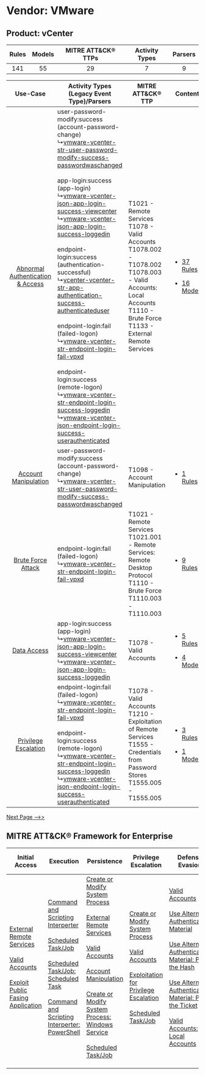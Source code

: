 Vendor: VMware
==============
Product: vCenter
----------------
| Rules | Models | MITRE ATT&CK® TTPs | Activity Types | Parsers |
|:-----:|:------:|:------------------:|:--------------:|:-------:|
|  141  |   55   |         29         |       7        |    9    |

|    Use-Case    | Activity Types (Legacy Event Type)/Parsers    | MITRE ATT&CK® TTP    | Content    |
|:----:| ---- | ---- | ---- |
| [Abnormal Authentication & Access](../../../UseCases/uc_abnormal_authentication_&_access.md) |  user-password-modify:success (account-password-change)<br> ↳[vmware-vcenter-str-user-password-modify-success-passwordwaschanged](Ps/pC_vmwarevcenterstruserpasswordmodifysuccesspasswordwaschanged.md)<br><br> app-login:success (app-login)<br> ↳[vmware-vcenter-json-app-login-success-viewcenter](Ps/pC_vmwarevcenterjsonapploginsuccessviewcenter.md)<br> ↳[vmware-vcenter-json-app-login-success-loggedin](Ps/pC_vmwarevcenterjsonapploginsuccessloggedin.md)<br><br> endpoint-login:success (authentication-successful)<br> ↳[vcenter-vcenter-str-app-authentication-success-authenticateduser](Ps/pC_vcentervcenterstrappauthenticationsuccessauthenticateduser.md)<br><br> endpoint-login:fail (failed-logon)<br> ↳[vmware-vcenter-str-endpoint-login-fail-vpxd](Ps/pC_vmwarevcenterstrendpointloginfailvpxd.md)<br><br> endpoint-login:success (remote-logon)<br> ↳[vmware-vcenter-str-endpoint-login-success-loggedin](Ps/pC_vmwarevcenterstrendpointloginsuccessloggedin.md)<br> ↳[vmware-vcenter-json-endpoint-login-success-userauthenticated](Ps/pC_vmwarevcenterjsonendpointloginsuccessuserauthenticated.md)<br> | T1021 - Remote Services<br>T1078 - Valid Accounts<br>T1078.002 - T1078.002<br>T1078.003 - Valid Accounts: Local Accounts<br>T1110 - Brute Force<br>T1133 - External Remote Services<br> | [<ul><li>37 Rules</li></ul><ul><li>16 Models</li></ul>](RM/r_m_vmware_vcenter_Abnormal_Authentication_&_Access.md) |
|    [Account Manipulation](../../../UseCases/uc_account_manipulation.md)    |  user-password-modify:success (account-password-change)<br> ↳[vmware-vcenter-str-user-password-modify-success-passwordwaschanged](Ps/pC_vmwarevcenterstruserpasswordmodifysuccesspasswordwaschanged.md)<br>    | T1098 - Account Manipulation<br>    | [<ul><li>1 Rules</li></ul>](RM/r_m_vmware_vcenter_Account_Manipulation.md)    |
|    [Brute Force Attack](../../../UseCases/uc_brute_force_attack.md)    |  endpoint-login:fail (failed-logon)<br> ↳[vmware-vcenter-str-endpoint-login-fail-vpxd](Ps/pC_vmwarevcenterstrendpointloginfailvpxd.md)<br>    | T1021 - Remote Services<br>T1021.001 - Remote Services: Remote Desktop Protocol<br>T1110 - Brute Force<br>T1110.003 - T1110.003<br>    | [<ul><li>9 Rules</li></ul>](RM/r_m_vmware_vcenter_Brute_Force_Attack.md)    |
|    [Data Access](../../../UseCases/uc_data_access.md)    |  app-login:success (app-login)<br> ↳[vmware-vcenter-json-app-login-success-viewcenter](Ps/pC_vmwarevcenterjsonapploginsuccessviewcenter.md)<br> ↳[vmware-vcenter-json-app-login-success-loggedin](Ps/pC_vmwarevcenterjsonapploginsuccessloggedin.md)<br>    | T1078 - Valid Accounts<br>    | [<ul><li>5 Rules</li></ul><ul><li>4 Models</li></ul>](RM/r_m_vmware_vcenter_Data_Access.md)    |
|    [Privilege Escalation](../../../UseCases/uc_privilege_escalation.md)    |  endpoint-login:fail (failed-logon)<br> ↳[vmware-vcenter-str-endpoint-login-fail-vpxd](Ps/pC_vmwarevcenterstrendpointloginfailvpxd.md)<br><br> endpoint-login:success (remote-logon)<br> ↳[vmware-vcenter-str-endpoint-login-success-loggedin](Ps/pC_vmwarevcenterstrendpointloginsuccessloggedin.md)<br> ↳[vmware-vcenter-json-endpoint-login-success-userauthenticated](Ps/pC_vmwarevcenterjsonendpointloginsuccessuserauthenticated.md)<br>    | T1078 - Valid Accounts<br>T1210 - Exploitation of Remote Services<br>T1555 - Credentials from Password Stores<br>T1555.005 - T1555.005<br>    | [<ul><li>3 Rules</li></ul><ul><li>1 Models</li></ul>](RM/r_m_vmware_vcenter_Privilege_Escalation.md)    |
[Next Page -->>](2_ds_vmware_vcenter.md)

MITRE ATT&CK® Framework for Enterprise
--------------------------------------
| Initial Access                                                                                                                                                                                                                         | Execution                                                                                                                                                                                                                                                                                                                                                      | Persistence                                                                                                                                                                                                                                                                                                                                                                                                                                                                                   | Privilege Escalation                                                                                                                                                                                                                                                                                                     | Defense Evasion                                                                                                                                                                                                                                                                                                                                                                                                                                                                  | Credential Access                                                                                                                                                                                                                                                                                                                                | Discovery                                                                    | Lateral Movement                                                                                                                                                                                                                                                                                                                                    | Collection | Command and Control                                                                                                                       | Exfiltration | Impact |
| -------------------------------------------------------------------------------------------------------------------------------------------------------------------------------------------------------------------------------------- | -------------------------------------------------------------------------------------------------------------------------------------------------------------------------------------------------------------------------------------------------------------------------------------------------------------------------------------------------------------- | --------------------------------------------------------------------------------------------------------------------------------------------------------------------------------------------------------------------------------------------------------------------------------------------------------------------------------------------------------------------------------------------------------------------------------------------------------------------------------------------- | ------------------------------------------------------------------------------------------------------------------------------------------------------------------------------------------------------------------------------------------------------------------------------------------------------------------------ | -------------------------------------------------------------------------------------------------------------------------------------------------------------------------------------------------------------------------------------------------------------------------------------------------------------------------------------------------------------------------------------------------------------------------------------------------------------------------------- | ------------------------------------------------------------------------------------------------------------------------------------------------------------------------------------------------------------------------------------------------------------------------------------------------------------------------------------------------ | ---------------------------------------------------------------------------- | --------------------------------------------------------------------------------------------------------------------------------------------------------------------------------------------------------------------------------------------------------------------------------------------------------------------------------------------------- | ---------- | ----------------------------------------------------------------------------------------------------------------------------------------- | ------------ | ------ |
| [External Remote Services](https://attack.mitre.org/techniques/T1133)<br><br>[Valid Accounts](https://attack.mitre.org/techniques/T1078)<br><br>[Exploit Public Fasing Application](https://attack.mitre.org/techniques/T1190)<br><br> | [Command and Scripting Interperter](https://attack.mitre.org/techniques/T1059)<br><br>[Scheduled Task/Job](https://attack.mitre.org/techniques/T1053)<br><br>[Scheduled Task/Job: Scheduled Task](https://attack.mitre.org/techniques/T1053/005)<br><br>[Command and Scripting Interperter: PowerShell](https://attack.mitre.org/techniques/T1059/001)<br><br> | [Create or Modify System Process](https://attack.mitre.org/techniques/T1543)<br><br>[External Remote Services](https://attack.mitre.org/techniques/T1133)<br><br>[Valid Accounts](https://attack.mitre.org/techniques/T1078)<br><br>[Account Manipulation](https://attack.mitre.org/techniques/T1098)<br><br>[Create or Modify System Process: Windows Service](https://attack.mitre.org/techniques/T1543/003)<br><br>[Scheduled Task/Job](https://attack.mitre.org/techniques/T1053)<br><br> | [Create or Modify System Process](https://attack.mitre.org/techniques/T1543)<br><br>[Valid Accounts](https://attack.mitre.org/techniques/T1078)<br><br>[Exploitation for Privilege Escalation](https://attack.mitre.org/techniques/T1068)<br><br>[Scheduled Task/Job](https://attack.mitre.org/techniques/T1053)<br><br> | [Valid Accounts](https://attack.mitre.org/techniques/T1078)<br><br>[Use Alternate Authentication Material](https://attack.mitre.org/techniques/T1550)<br><br>[Use Alternate Authentication Material: Pass the Hash](https://attack.mitre.org/techniques/T1550/002)<br><br>[Use Alternate Authentication Material: Pass the Ticket](https://attack.mitre.org/techniques/T1550/003)<br><br>[Valid Accounts: Local Accounts](https://attack.mitre.org/techniques/T1078/003)<br><br> | [Brute Force](https://attack.mitre.org/techniques/T1110)<br><br>[Steal or Forge Kerberos Tickets](https://attack.mitre.org/techniques/T1558)<br><br>[Credentials from Password Stores](https://attack.mitre.org/techniques/T1555)<br><br>[Steal or Forge Kerberos Tickets: Kerberoasting](https://attack.mitre.org/techniques/T1558/003)<br><br> | [Remote System Discovery](https://attack.mitre.org/techniques/T1018)<br><br> | [Exploitation of Remote Services](https://attack.mitre.org/techniques/T1210)<br><br>[Remote Services](https://attack.mitre.org/techniques/T1021)<br><br>[Use Alternate Authentication Material](https://attack.mitre.org/techniques/T1550)<br><br>[Remote Services: Remote Desktop Protocol](https://attack.mitre.org/techniques/T1021/001)<br><br> |            | [Proxy: Multi-hop Proxy](https://attack.mitre.org/techniques/T1090/003)<br><br>[Proxy](https://attack.mitre.org/techniques/T1090)<br><br> |              |        |